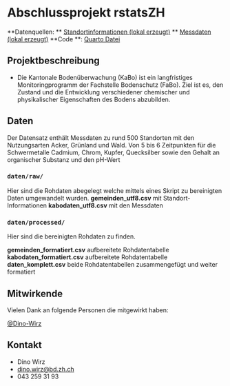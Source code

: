# Abschlussprojekt rstatsZH

**Datenquellen: ** [Standortinformationen (lokal erzeugt)](gemeinden.csv)
** [Messdaten (lokal erzeugt)](kabodaten.csv)
**Code **: [Quarto Datei](https://github.com/rstatszh-k010/projekt-Dino-Wirz/blob/master/docs/index.qml)

## Projektbeschreibung

- Die Kantonale Bodenüberwachung (KaBo) ist ein langfristiges Monitoringprogramm der Fachstelle Bodenschutz (FaBo). Ziel ist es, den Zustand und die Entwicklung verschiedener chemischer und physikalischer Eigenschaften des Bodens abzubilden.

## Daten

Der Datensatz enthält Messdaten zu rund 500 Standorten mit den Nutzungsarten Acker, Grünland und Wald. Von 5 bis 6 Zeitpunkten für die Schwermetalle Cadmium, Chrom, Kupfer, Quecksilber sowie den Gehalt an organischer Substanz und den pH-Wert

### `daten/raw/`

Hier sind die Rohdaten abegelegt welche mittels eines Skript zu bereinigten Daten umgewandelt wurden. 
**gemeinden_utf8.csv** mit Standort-Informationen
**kabodaten_utf8.csv** mit den Messdaten

### `daten/processed/`

Hier sind die bereinigten Rohdaten zu finden. 

**gemeinden_formatiert.csv** aufbereitete Rohdatentabelle
**kabodaten_formatiert.csv** aufbereitete Rohdatentabelle
**daten_komplett.csv** beide Rohdatentabellen zusammengefügt und weiter formatiert

## Mitwirkende

Vielen Dank an folgende Personen die mitgewirkt haben: 

[@Dino-Wirz](https://github.com/Dino-Wirz) 

## Kontakt

- Dino Wirz
- dino.wirz@bd.zh.ch
- 043 259 31 93 